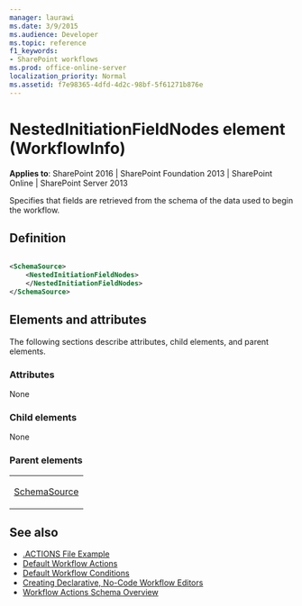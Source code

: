 ```yaml
---
manager: laurawi
ms.date: 3/9/2015
ms.audience: Developer
ms.topic: reference
f1_keywords:
- SharePoint workflows
ms.prod: office-online-server
localization_priority: Normal
ms.assetid: f7e98365-4dfd-4d2c-98bf-5f61271b876e
---
```


# NestedInitiationFieldNodes element (WorkflowInfo)

**Applies to**: SharePoint 2016 | SharePoint Foundation 2013 | SharePoint Online | SharePoint Server 2013

Specifies that fields are retrieved from the schema of the data used to begin the workflow.

## Definition

```XML

<SchemaSource>
    <NestedInitiationFieldNodes>
    </NestedInitiationFieldNodes>
</SchemaSource>
```

## Elements and attributes

The following sections describe attributes, child elements, and parent elements.

### Attributes

None

### Child elements

None

### Parent elements

<table>
<colgroup>
<col width="100%" />
</colgroup>
<tbody>
<tr class="odd">
<td align="left"><p><a href="schemasource-element-workflowinfo.md">SchemaSource</a></p></td>
</tr>
</tbody>
</table>

## See also

- [.ACTIONS File Example](actions-file-example-workflowinfo.md)
- [Default Workflow Actions](default-workflow-actions-workflowinfo.md)
- [Default Workflow Conditions](default-workflow-conditions-workflowinfo.md)
- [Creating Declarative, No-Code Workflow Editors](https://msdn.microsoft.com/library/office/bb417436.aspx)
- [Workflow Actions Schema Overview](https://msdn.microsoft.com/library/office/bb897626.aspx)








